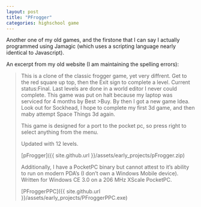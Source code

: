 ```yaml
---
layout: post
title: "PFrogger"
categories: highschool game
---
```

Another one of my old games, and the firstone that I can say I actually programmed using Jamagic (which uses a scripting language nearly identical to Javascript).

An excerpt from my old website (I am maintaining the spelling errors):
>This is a clone of the classic frogger game, yet very diffrent. Get to the red square up top, then the Exit sign to complete a level. Current status:Final. Last levels are done in a world editor I never could complete. This game was put on halt because my laptop was serviced for 4 months by Best >Buy. By then I got a new game Idea. Look out for Sockhead, I hope to complete my first 3d game, and then maby attempt Space Things 3d again.
>
>This game is designed for a port to the pocket pc, so press right to select anything from the menu.
>
>Updated with 12 levels.
>
>[pFrogger]({{ site.github.url }}/assets/early_projects/pFrogger.zip)
>
>Additionally, I have a PocketPC binary but cannot attest to it’s ability to run on modern PDA’s (I don’t own a Windows Mobile device).  Written for Windows CE 3.0 on a 206 MHz XScale PocketPC.
>
>[PFroggerPPC]({{ site.github.url }}/assets/early_projects/PFroggerPPC.exe)